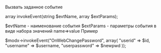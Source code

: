 Вызвать заданное событие

array invokeEvent(string $evtName, array $extParams);

$evtName - наименование события
$extParams - параметры события в виде набора значений name=>value
Пример

$modx->invokeEvent("OnWebChangePassword", array( "userid" => $id, "username" => $username, "userpassword" => $newpwd ));